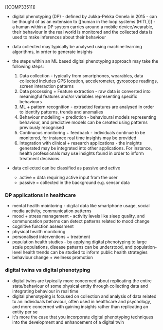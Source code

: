 [[COMP33511]]

- digital phenotyping (DP) - defined by Jukka-Pekka Onnela in 2015 - can be thought of as an extension to [[human in the loop systems (HITL)]] - a human within a DP system carries around a mobile device/wearable, their behaviour in the real world is monitored and the collected data is used to make inferences about their behaviour
- data collected may typically be analysed using machine learning algorithms, in order to generate insights

- the steps within an ML based digital phenotyping approach may take the following steps:
	1. Data collection - typically from smartphones, wearables, data collected includes GPS location, accelerometer, gyroscope readings, screen interaction patterns
	2. Data processing + Feature extraction - raw data is converted into meaningful features and/or variables representing specific behaviours
	3. ML + pattern recognition - extracted features are analysed in order to identify patterns, trends and anomalies
	4. Behaviour modelling + prediction - behavioural models representing behaviour, and predictive models can be created using patterns previously recognised
	5. Continuous monitoring + feedback - individuals continue to be monitored, for instance real time insights may be provided
	6. Integration with clinical + research applications - the insights generated may be integrated into other applications. For instance, health professionals may use insights found in order to inform treatment decisions

- data collected can be classified as passive and active
	- active = data requiring active input from the user
	- passive = collected in the background e.g. sensor data

### DP applications in healthcare
- mental health mointoring - digital data like smartphone usage, social media activity, communication patterns
- mood + stress management - activity levels like sleep quality, and communcation patterns can detect patterns related to mood change
- cognitive function assessment
- physical health monitoring
- personalised interventions + treatment
- population health studies - by applying digital phenotyping to large scale populations, disease patterns can be understood, and population-level health trends can be studied to inform public health strategies
- behaviour change + wellness promotion

### digital twins vs digital phenotyping
- digital twins are typically more concerned about replicating the entire state/behaviour of some physical entity through collecting data and integrating behaviour in real time
- digital phenotyping is focused on collection and analysis of data related to an individuals behaviour, often used in healthcare and psychology, and more concerned with gaining insights rather than replicating an entity per se
- it's more the case that you incorporate digital phenotyping techniques into the development and enhancement of a digital twin